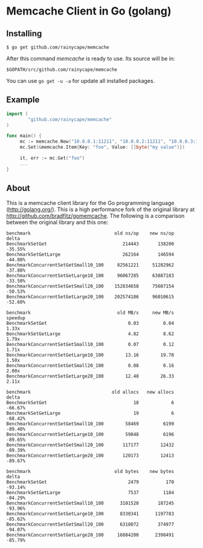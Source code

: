 Memcache Client in Go (golang)
=============================

## Installing

    $ go get github.com/rainycape/memcache

After this command *memcache* is ready to use. Its source will be in:

    $GOPATH/src/github.com/rainycape/memcache

You can use `go get -u -a` for update all installed packages.

## Example

```go
import (
        "github.com/rainycape/memcache"
)

func main() {
     mc := memcache.New("10.0.0.1:11211", "10.0.0.2:11211", "10.0.0.3:11212")
     mc.Set(&memcache.Item{Key: "foo", Value: []byte("my value")})

     it, err := mc.Get("foo")
     ...
}
```

## About

This is a memcache client library for the Go programming language
(http://golang.org/). This is a high performance fork of the original
library at http://github.com/bradfitz/gomemcache. The following is
a comparison between the original library and this one:

    benchmark                               old ns/op    new ns/op    delta
    BenchmarkSetGet                            214443       138200  -35.55%
    BenchmarkSetGetLarge                       262164       146594  -44.08%
    BenchmarkConcurrentSetGetSmall10_100     82561221     51282962  -37.88%
    BenchmarkConcurrentSetGetLarge10_100     96067285     63887183  -33.50%
    BenchmarkConcurrentSetGetSmall20_100    152834658     75607154  -50.53%
    BenchmarkConcurrentSetGetLarge20_100    202574186     96010615  -52.60%

    benchmark                                old MB/s     new MB/s  speedup
    BenchmarkSetGet                              0.03         0.04    1.33x
    BenchmarkSetGetLarge                         4.82         8.62    1.79x
    BenchmarkConcurrentSetGetSmall10_100         0.07         0.12    1.71x
    BenchmarkConcurrentSetGetLarge10_100        13.16        19.78    1.50x
    BenchmarkConcurrentSetGetSmall20_100         0.08         0.16    2.00x
    BenchmarkConcurrentSetGetLarge20_100        12.48        26.33    2.11x

    benchmark                              old allocs   new allocs    delta
    BenchmarkSetGet                                18            6  -66.67%
    BenchmarkSetGetLarge                           19            6  -68.42%
    BenchmarkConcurrentSetGetSmall10_100        58469         6199  -89.40%
    BenchmarkConcurrentSetGetLarge10_100        59848         6196  -89.65%
    BenchmarkConcurrentSetGetSmall20_100       117177        12432  -89.39%
    BenchmarkConcurrentSetGetLarge20_100       120173        12413  -89.67%

    benchmark                               old bytes    new bytes    delta
    BenchmarkSetGet                              2479          170  -93.14%
    BenchmarkSetGetLarge                         7537         1184  -84.29%
    BenchmarkConcurrentSetGetSmall10_100      3101520       187245  -93.96%
    BenchmarkConcurrentSetGetLarge10_100      8330341      1197783  -85.62%
    BenchmarkConcurrentSetGetSmall20_100      6318072       374977  -94.07%
    BenchmarkConcurrentSetGetLarge20_100     16884200      2398491  -85.79%
